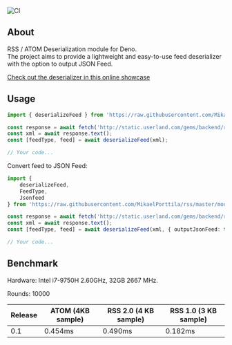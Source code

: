![CI](https://github.com/MikaelPorttila/rss/workflows/CI/badge.svg?branch=master)

## About
RSS / ATOM Deserialization module for Deno.<br/>The project aims to provide a lightweight and easy-to-use feed deserializer with the option to output JSON Feed.

[Check out the deserializer in this online showcase](https://repl.it/@MikaelPorttila/Deno-RSS-Module)

## Usage

``` typescript
import { deserializeFeed } from 'https://raw.githubusercontent.com/MikaelPorttila/rss/master/mod.ts';

const response = await fetch('http://static.userland.com/gems/backend/rssTwoExample2.xml');
const xml = await response.text();
const [feedType, feed] = await deserializeFeed(xml);

// Your code...
```

Convert feed to JSON Feed:
``` typescript
import { 
    deserializeFeed,
    FeedType,
    Jsonfeed
} from 'https://raw.githubusercontent.com/MikaelPorttila/rss/master/mod.ts';

const response = await fetch('http://static.userland.com/gems/backend/rssTwoExample2.xml');
const xml = await response.text();
const [feedType, feed] = await deserializeFeed(xml, { outputJsonFeed: true }) as [FeedType, JsonFeed];

// Your code...
```

## Benchmark
Hardware: Intel i7-9750H 2.60GHz, 32GB 2667 MHz.

Rounds: 10000

| Release | ATOM (4KB sample) | RSS 2.0 (4 KB sample) | RSS 1.0 (3 KB sample) |
|---------|-------------------|-----------------------|-----------------------|
| 0.1     | 0.454ms           | 0.490ms               | 0.182ms               |

